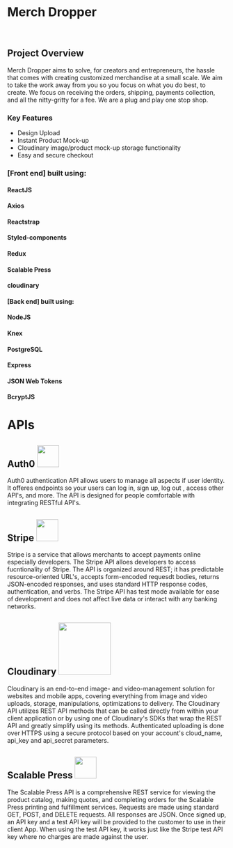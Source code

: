 # Merch Dropper




<br>


## Project Overview

Merch Dropper aims to solve, for creators and entrepreneurs, the hassle that comes with creating customized merchandise at a small scale. We aim to take the work away from you so you focus on what you do best, to create. We focus on receiving the orders, shipping, payments collection, and all the nitty-gritty for a fee. We are a plug and play one stop shop.

### Key Features

-    Design Upload
-    Instant Product Mock-up
-    Cloudinary image/product mock-up storage functionality
-    Easy and secure checkout

### [Front end] built using:

#### ReactJS
#### Axios
#### Reactstrap
#### Styled-components
#### Redux 
#### Scalable Press
#### cloudinary


#### [Back end] built using:

#### NodeJS
#### Knex
#### PostgreSQL
#### Express
#### JSON Web Tokens
#### BcryptJS

# APIs

<!-- auth0 -->
## Auth0 <img src="https://upload.wikimedia.org/wikipedia/commons/9/92/Cib-auth0_%28CoreUI_Icons_v1.0.0%29.svg" width="50">

Auth0 authentication API allows users to manage all aspects if user identity. It offeres endpoints so your users can log in, sign up, log out , access other API's, and more. The API is designed for people comfortable with integrating RESTful API's.

<!-- Stripe  -->
## Stripe <img src="https://upload.wikimedia.org/wikipedia/commons/b/ba/Stripe_Logo%2C_revised_2016.svg" width="50">

Stripe is a service that allows merchants to accept payments online especially developers. The Stripe API alloes developers to access fucntionality of Stripe. The API is organized around REST; it has predictable resource-oriented URL's, accepts form-encoded requesdt bodies, returns JSON-encoded responses, and uses standard HTTP response codes, authentication, and verbs. The Stripe API has test mode available for ease of development and does not affect live data or interact with any banking networks.

## Cloudinary <img src="https://d7umqicpi7263.cloudfront.net/img/product/e0cd61a7-1c65-45a0-97ee-7763ddc5153a/25b21b50-a15d-44b2-a781-b68b9de3d17b.png" width="120">

Cloudinary is an end-to-end image- and video-management solution for websites and mobile apps, covering everything from image and video uploads, storage, manipulations, optimizations to delivery. The Cloudinary API utilizes REST API methods that can be called directly from within your client application or by using one of Cloudinary's SDKs that wrap the REST API and greatly simplify using its methods. Authenticated uploading is done over HTTPS using a secure protocol based on your account's cloud_name, api_key and api_secret parameters.

## Scalable Press <img src="https://scalablepress.com/images/scalablepress_logo.png" width="50">

The Scalable Press API is a comprehensive REST service for viewing the product catalog, making quotes, and completing orders for the Scalable Press printing and fulfillment services. Requests are made using standard GET, POST, and DELETE requests. All responses are JSON. Once signed up, an API key and a test API key will be provided to the customer to use in their client App. When using the test API key, it works just like the Stripe test API key where no charges are made against the user.

